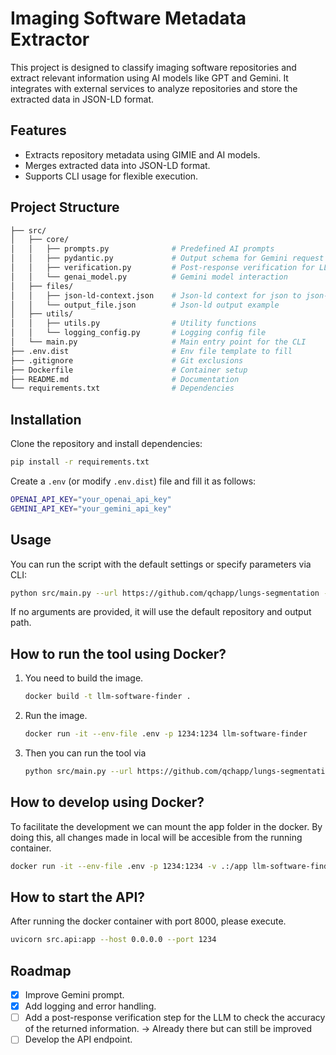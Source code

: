 # Imaging Software Metadata Extractor

This project is designed to classify imaging software repositories and extract relevant information using AI models like GPT and Gemini. It integrates with external services to analyze repositories and store the extracted data in JSON-LD format.

## Features

- Extracts repository metadata using GIMIE and AI models.
- Merges extracted data into JSON-LD format.
- Supports CLI usage for flexible execution.

## Project Structure

```bash
├── src/
│   ├── core/
│   │   ├── prompts.py              # Predefined AI prompts
│   │   ├── pydantic.py             # Output schema for Gemini request
│   │   ├── verification.py         # Post-response verification for LLM generated json
│   │   └── genai_model.py          # Gemini model interaction
│   ├── files/
│   │   ├── json-ld-context.json    # Json-ld context for json to json-ld conversion
│   │   └── output_file.json        # Json-ld output example
│   ├── utils/
│   │   ├── utils.py                # Utility functions
│   │   └── logging_config.py       # Logging config file
│   └── main.py                     # Main entry point for the CLI
├── .env.dist                       # Env file template to fill
├── .gitignore                      # Git exclusions
├── Dockerfile                      # Container setup
├── README.md                       # Documentation
└── requirements.txt                # Dependencies
```


## Installation

Clone the repository and install dependencies:

``` sh
pip install -r requirements.txt
```

Create a `.env` (or modify `.env.dist`) file and fill it as follows:

``` bash
OPENAI_API_KEY="your_openai_api_key"
GEMINI_API_KEY="your_gemini_api_key"
```

## Usage

You can run the script with the default settings or specify parameters via CLI:

```sh
python src/main.py --url https://github.com/qchapp/lungs-segmentation --output_path output_file.json
```

If no arguments are provided, it will use the default repository and output path.

## How to run the tool using Docker?

1. You need to build the image.

    ``` bash
    docker build -t llm-software-finder . 
    ```

2. Run the image.

    ``` bash
    docker run -it --env-file .env -p 1234:1234 llm-software-finder
    ```

3. Then you can run the tool via

    ``` bash
    python src/main.py --url https://github.com/qchapp/lungs-segmentation --output_path output_file.json
    ```

## How to develop using Docker?

To facilitate the development we can mount the app folder in the docker. By doing this, all changes made in local will be accesible from the running container. 

```bash
docker run -it --env-file .env -p 1234:1234 -v .:/app llm-software-finder
```


## How to start the API?


After running the docker container with port 8000, please execute.

```bash
uvicorn src.api:app --host 0.0.0.0 --port 1234
```


## Roadmap

- [x] Improve Gemini prompt.
- [x] Add logging and error handling.
- [ ] Add a post-response verification step for the LLM to check the accuracy of the returned information. -> Already there but can still be improved
- [ ] Develop the API endpoint.